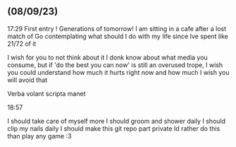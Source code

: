 ## (08/09/23)

17:29
First entry ! 
Generations of tomorrow! 
I am sitting in a cafe after a lost match of Go contemplating what should I do with my life since Ive spent like 21/72 of it

I wish for you to not think about it
I donk know about what media you consume, but if 'do the best you can now' is still an overused trope, I wish you could understand how much it hurts right now and how much I wish you will avoid that

Verba volant scripta manet

18:57

I should take care of myself more
I should groom and shower daily 
I should clip my nails daily
I should make this git repo part private
Id rather do this than play any game :3

